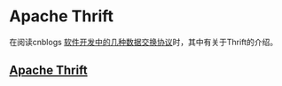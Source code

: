 # Apache Thrift 

在阅读cnblogs [软件开发中的几种数据交换协议](https://www.cnblogs.com/winner-0715/p/7693400.html)时，其中有关于Thrift的介绍。

## [Apache Thrift](https://thrift.apache.org/) 

